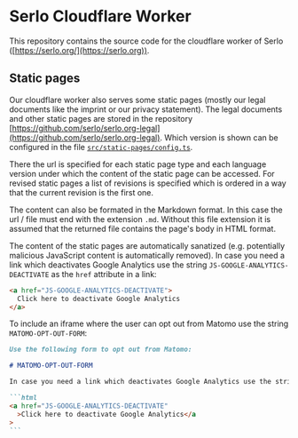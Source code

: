 # Serlo Cloudflare Worker

This repository contains the source code for the cloudflare worker of Serlo ([https://serlo.org/](https://serlo.org)).

## Static pages

Our cloudflare worker also serves some static pages (mostly our legal documents like the imprint or our privacy statement).
The legal documents and other static pages are stored in the repository [https://github.com/serlo/serlo.org-legal](https://github.com/serlo/serlo.org-legal).
Which version is shown can be configured in the file [`src/static-pages/config.ts`](./src/static-pages/config.ts).

There the url is specified for each static page type and each language version under which the content of the static page can be accessed.
For revised static pages a list of revisions is specified which is ordered in a way that the current revision is the first one.

The content can also be formated in the Markdown format.
In this case the url / file must end with the extension `.md`.
Without this file extension it is assumed that the returned file contains the page's body in HTML format.

The content of the static pages are automatically sanatized (e.g. potentially malicious JavaScript content is automatically removed).
In case you need a link which deactivates Google Analytics use the string `JS-GOOGLE-ANALYTICS-DEACTIVATE` as the `href` attribute in a link:

```html
<a href="JS-GOOGLE-ANALYTICS-DEACTIVATE">
  Click here to deactivate Google Analytics
</a>
```

To include an iframe where the user can opt out from Matomo use the string `MATOMO-OPT-OUT-FORM`:

````markdown
Use the following form to opt out from Matomo:

# MATOMO-OPT-OUT-FORM

In case you need a link which deactivates Google Analytics use the string `JS-GOOGLE-ANALYTICS-DEACTIVATE` as the `href` attribute:

```html
<a href="JS-GOOGLE-ANALYTICS-DEACTIVATE"
  >Click here to deactivate Google Analytics</a
>
```
````
